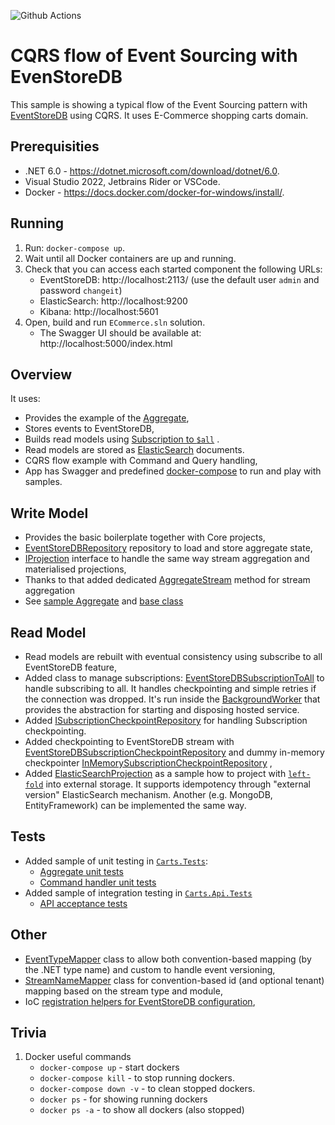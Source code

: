 ![Github Actions](https://github.com/EventStore/samples/actions/workflows/build.cqrs_flow.dotnet.yml/badge.svg?branch=main)

# CQRS flow of Event Sourcing with EvenStoreDB

This sample is showing a typical flow of the Event Sourcing pattern
with [EventStoreDB](https://developers.eventstore.com) using CQRS. It uses E-Commerce shopping carts domain.

## Prerequisities

- .NET 6.0 - https://dotnet.microsoft.com/download/dotnet/6.0.
- Visual Studio 2022, Jetbrains Rider or VSCode.
- Docker - https://docs.docker.com/docker-for-windows/install/.

## Running

1. Run: `docker-compose up`.
2. Wait until all Docker containers are up and running.
3. Check that you can access each started component the following URLs:
    - EventStoreDB: http://localhost:2113/ (use the default user `admin` and password `changeit`)
    - ElasticSearch: http://localhost:9200
    - Kibana: http://localhost:5601
4. Open, build and run `ECommerce.sln` solution.
    - The Swagger UI should be available at: http://localhost:5000/index.html

## Overview

It uses:

- Provides the example of the [Aggregate](./Carts/Carts/Carts/Cart.cs),
- Stores events to EventStoreDB,
- Builds read models
  using [Subscription to `$all`](https://developers.eventstore.com/clients/grpc/subscribing-to-streams/#subscribing-to-all)
  .
- Read models are stored as [ElasticSearch](https://www.elastic.co/elasticsearch/) documents.
- CQRS flow example with Command and Query handling,
- App has Swagger and predefined [docker-compose](./docker-compose.yml) to run and play with samples.

## Write Model

- Provides the basic boilerplate together with Core projects,
- [EventStoreDBRepository](./Core/Core.EventStoreDB/Repository/EventStoreDBRepository.cs) repository to load and store
  aggregate state,
- [IProjection](./Core/Core/Projections/IProjection.cs) interface to handle the same way stream aggregation and
  materialised projections,
- Thanks to that added dedicated [AggregateStream](./Core/Core.EventStoreDB/Events/AggregateStreamExtensions.cs#L12)
  method for stream aggregation
- See [sample Aggregate](./Carts/Carts/Carts/Cart.cs) and [base class](./Core/Core/Aggregates/Aggregate.cs)

## Read Model

- Read models are rebuilt with eventual consistency using subscribe to all EventStoreDB feature,
- Added class to manage
  subscriptions: [EventStoreDBSubscriptionToAll](./Core/Core.EventStoreDB/Subscriptions/EventStoreDBSubscriptionToAll.cs)
  to handle subscribing to all. It handles checkpointing and simple retries if the connection was dropped. It's run
  inside the [BackgroundWorker](./Core/Core/BackgroundWorkers/BackgroundWorker.cs) that provides the abstraction for
  starting and disposing hosted service.
- Added [ISubscriptionCheckpointRepository](./Core/Core.EventStoreDB/Subscriptions/ISubscriptionCheckpointRepository.cs)
  for handling Subscription checkpointing.
- Added checkpointing to EventStoreDB stream
  with [EventStoreDBSubscriptionCheckpointRepository](./Core/Core.EventStoreDB/Subscriptions/EventStoreDBSubscriptionCheckpointRepository.cs)
  and dummy in-memory
  checkpointer [InMemorySubscriptionCheckpointRepository](./Core/Core.EventStoreDB/Subscriptions/InMemorySubscriptionCheckpointRepository.cs)
  ,
- Added [ElasticSearchProjection](./Core/Core.ElasticSearch/Projections/ElasticSearchProjection.cs) as a sample how to
  project with [`left-fold`](https://en.wikipedia.org/wiki/Fold_(higher-order_function)) into external storage. It
  supports idempotency through "external version" ElasticSearch mechanism. Another (e.g. MongoDB, EntityFramework) can
  be implemented the same way.

## Tests

- Added sample of unit testing in [`Carts.Tests`](./Carts/Carts.Tests):
    - [Aggregate unit tests](./Carts/Carts.Tests/Carts/InitializingCart/InitializeCartTests.cs)
    - [Command handler unit tests](./Carts/Carts.Tests/Carts/InitializingCart/InitializeCartCommandHandlerTests.cs)
- Added sample of integration testing in [`Carts.Api.Tests`](./Carts/Carts.Api.Tests)
    - [API acceptance tests](./Carts/Carts.Api.Tests/Carts/)

## Other

- [EventTypeMapper](./Core/Core/Events/EventTypeMapper.cs) class to allow both convention-based mapping (by the .NET
  type name) and custom to handle event versioning,
- [StreamNameMapper](./Core/Core/Events/StreamNameMapper.cs) class for convention-based id (and optional tenant) mapping
  based on the stream type and module,
- IoC [registration helpers for EventStoreDB configuration](./Core/Core.EventStoreDB/Config.cs),

## Trivia

1. Docker useful commands
    - `docker-compose up` - start dockers
    - `docker-compose kill` - to stop running dockers.
    - `docker-compose down -v` - to clean stopped dockers.
    - `docker ps` - for showing running dockers
    - `docker ps -a` - to show all dockers (also stopped)
